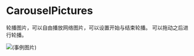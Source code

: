 # CarouselPictures

轮播图片，可以自由播放网络图片，可以设置开始与结束轮播。
可以拖动之后进行轮播。


![(事例图片)](http://s9.sinaimg.cn/large/0065OTEngy72ag66pTy88.gif)

